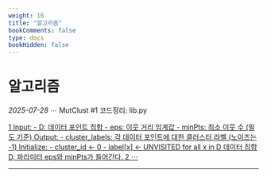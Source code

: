 ```yaml
---
weight: 16
title: "알고리즘"
bookComments: false
type: docs
bookHidden: false
---
```


# 알고리즘


*2025-07-28* ⋯ MutClust #1 코드정리: lib.py

[1 Input: - D: 데이터 포인트 집합 - eps: 이웃 거리 임계값 - minPts: 최소 이웃 수 (밀도 기준) Output: - cluster_labels: 각 데이터 포인트에 대한 클러스터 라벨 (노이즈는 -1) Initialize: - cluster_id ← 0 - label[x] ← UNVISITED for all x in D 데이터 집합 D, 파라미터 eps와 minPts가 들어간다. 2 ⋯](https://yshghid.github.io/docs/study/Algorithm/algo1/)

---
